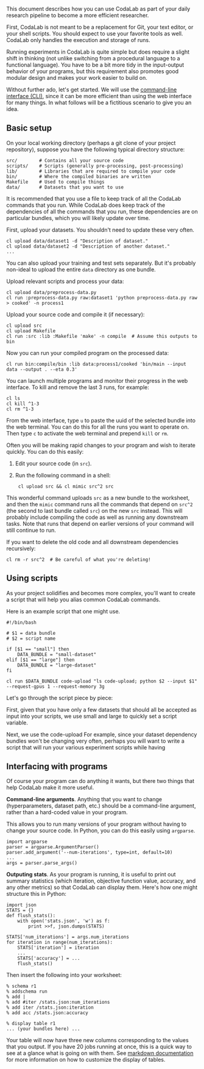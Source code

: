 This document describes how you can use CodaLab as part of your daily research
pipeline to become a more efficient researcher.

First, CodaLab is not meant to be a replacement for Git, your text editor, or
your shell scripts.  You should expect to use your favorite tools as well.
CodaLab only handles the execution and storage of runs.

Running experiments in CodaLab is quite simple but does require a slight shift
in thinking (not unlike switching from a procedural language to a functional
language).  You have to be a bit more tidy in the input-output behavior of your
programs, but this requirement also promotes good modular design and makes your
work easier to build on.

Without further ado, let's get started.  We will use the [command-line
interface (CLI)](CLI-Basics.md), since it can be more efficient than using the web
interface for many things.  In what follows will be a fictitious scenario to
give you an idea.

## Basic setup

On your local working directory (perhaps a git clone of your project
repository), suppose you have the following typical directory structure:

    src/        # Contains all your source code
    scripts/    # Scripts (generally pre-processing, post-processing)
    lib/        # Libraries that are required to compile your code
    bin/        # Where the compiled binaries are written
    Makefile    # Used to compile things
    data/       # Datasets that you want to use

It is recommended that you use a file to keep track of all the CodaLab commands
that you run.  While CodaLab does keep track of the dependencies of all the
commands that you run, these dependencies are on particular bundles, which
you will likely update over time.

First, upload your datasets.  You shouldn't need to update these very often.

    cl upload data/dataset1 -d "Description of dataset."
    cl upload data/dataset2 -d "Description of another dataset."
    ...

You can also upload your training and test sets separately.  But it's probably
non-ideal to upload the entire `data` directory as one bundle.

Upload relevant scripts and process your data:

    cl upload data/preprocess-data.py
    cl run :preprocess-data.py raw:dataset1 'python preprocess-data.py raw > cooked' -n process1

Upload your source code and compile it (if necessary):

    cl upload src
    cl upload Makefile
    cl run :src :lib :Makefile 'make' -n compile  # Assume this outputs to bin

Now you can run your compiled program on the processed data:

    cl run bin:compile/bin :lib data:process1/cooked 'bin/main --input data --output . --eta 0.3'

You can launch multiple programs and monitor their progress in the web
interface.  To kill and remove the last 3 runs, for example:

    cl ls
    cl kill ^1-3
    cl rm ^1-3

From the web interface, type `u` to paste the uuid of the selected bundle into
the web terminal.  You can do this for all the runs you want to operate on.
Then type `c` to activate the web terminal and prepend `kill` or `rm`.

Often you will be making rapid changes to your program and wish to iterate quickly.
You can do this easily:

1. Edit your source code (in `src`).

2. Run the following command in a shell:

        cl upload src && cl mimic src^2 src

This wonderful command uploads `src` as a new bundle to the worksheet,
and then the `mimic` command runs all the commands that depend on `src^2` (the
second to last bundle called `src`) on the new `src` instead.  This will probably
include compiling the code as well as running any downstream tasks.  Note
that runs that depend on earlier versions of your command will still continue
to run.

If you want to delete the old code and all downstream dependencies recursively:

    cl rm -r src^2  # Be careful of what you're deleting!

## Using scripts

As your project solidifies and becomes more complex, you'll want to create a script that will help you alias common CodaLab commands.

Here is an example script that one might use. 

    #!/bin/bash

    # $1 = data bundle
    # $2 = script name

    if [$1 == "small"] then
        DATA_BUNDLE	= "small-dataset"
    elif [$1 == "large"] then
        DATA_BUNDLE = "large-dataset"
    fi

    cl run $DATA_BUNDLE code-upload "ls code-upload; python $2 --input $1" --request-gpus 1 --request-memory 3g

Let's go through the script piece by piece:

First, given that you have only a few datasets that should all be accepted as input into your scripts, we use small and large to quickly set a script variable.

Next, we use the code-upload 
For example, since your dataset dependency bundles won't be changing very often, perhaps you will want to write a script that will run your various experiment scripts while having



## Interfacing with programs

Of course your program can do anything it wants, but there two things that help
CodaLab make it more useful.

**Command-line arguments**.
Anything that you want to change (hyperparameters, dataset path, etc.) should
be a command-line argument, rather than a hard-coded value in your program.

This allows you to run many versions of your program without having to change
your source code.  In Python, you can do this easily using `argparse`.

    import argparse
    parser = argparse.ArgumentParser()
    parser.add_argument('--num-iterations', type=int, default=10)
    ...
    args = parser.parse_args()

**Outputing stats**.
As your program is running, it is useful to print out summary statistics (which
iteration, objective function value, accuracy, and any other metrics) so that
CodaLab can display them.  Here's how one might structure this in Python:

    import json
    STATS = {}
    def flush_stats():
        with open('stats.json', 'w') as f:
            print >>f, json.dumps(STATS)

    STATS['num_iterations'] = args.num_iterations
    for iteration in range(num_iterations):
        STATS['iteration'] = iteration
        ...
        STATS['accuracy'] = ...
        flush_stats()

Then insert the following into your worksheet:

    % schema r1
    % addschema run
    % add |
    % add #iter /stats.json:num_iterations
    % add iter /stats.json:iteration
    % add acc /stats.json:accuracy

    % display table r1
    ... (your bundles here) ...

Your table will now have three new columns corresponding to the values that you
output.  If you have 20 jobs running at once, this is a quick way to see at a
glance what is going on with them.  See [markdown
documentation](Worksheet-Markdown.md) for more information on how to customize the
display of tables.

